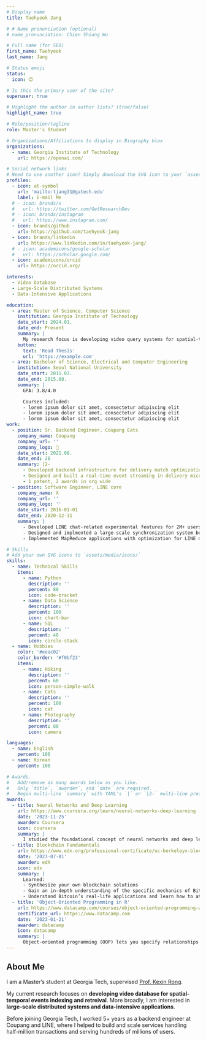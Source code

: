 ```yaml
---
# Display name
title: Taehyeok Jang

# # Name pronunciation (optional)
# name_pronunciation: Chien Shiung Wu

# Full name (for SEO)
first_name: Taehyeok
last_name: Jang

# Status emoji
status:
  icon: 😊

# Is this the primary user of the site?
superuser: true

# Highlight the author in author lists? (true/false)
highlight_name: true

# Role/position/tagline
role: Master's Student

# Organizations/Affiliations to display in Biography blox
organizations:
  - name: Georgia Institute of Technology
    url: https://openai.com/

# Social network links
# Need to use another icon? Simply download the SVG icon to your `assets/media/icons/` folder.
profiles:
  - icon: at-symbol
    url: 'mailto:tjang31@gatech.edu'
    label: E-mail Me
  # - icon: brands/x
  #   url: https://twitter.com/GetResearchDev
  # - icon: brands/instagram
  #   url: https://www.instagram.com/
  - icon: brands/github
    url: https://github.com/taehyeok-jang
  - icon: brands/linkedin
    url: https://www.linkedin.com/in/taehyeok-jang/
  # - icon: academicons/google-scholar
  #   url: https://scholar.google.com/
  - icon: academicons/orcid
    url: https://orcid.org/

interests:
  - Video Database
  - Large-Scale Distributed Systems
  - Data-Intensive Applications

education:
  - area: Master of Science, Computer Science
    institution: Georgia Institute of Technology
    date_start: 2024.01.
    date_end: Present
    summary: |
      My research focus is developing video query systems for spatial-temporal events indexing and retreival, supervised [Prof. Kexin Rong](https://kexinrong.github.io/).
    button:
      text: 'Read Thesis'
      url: 'https://example.com'
  - area: Bachelor of Science, Electrical and Computer Engineering
    institution: Seoul National University
    date_start: 2011.03.
    date_end: 2015.08.
    summary: |
      GPA: 3.8/4.0

      Courses included:
      - lorem ipsum dolor sit amet, consectetur adipiscing elit
      - lorem ipsum dolor sit amet, consectetur adipiscing elit
      - lorem ipsum dolor sit amet, consectetur adipiscing elit
work:
  - position: Sr. Backend Engineer, Coupang Eats
    company_name: Coupang
    company_url: ''
    company_logo: 🚀
    date_start: 2021.08.
    date_end: 20
    summary: |2-
      - Developed backend infrastructure for delivery match optimization (multi order, sequential order, broadcast matching), contributing to ~5x growth in daily orders (120K->580K) and ~3x increase of couriers (8K->30K)
      - Designed and built a real-time event streaming in delivery microservices, processing over 13M+ events
      - 1 patent, 2 awards in org wide
  - position: Software Engineer, LINE core 
    company_name: X
    company_url: ''
    company_logo: ''
    date_start: 2016-01-01
    date_end: 2020-12-31
    summary: |
      - Developed LINE chat-related experimental features for 2M+ users. 
      - Designed and implmented a large-scale synchronization system between LINE core and LINE social graph platform, handling 120M+ users, and 96K messages/sec peak throuhgput 
      - Implemented MapReduce applications with optimization for LINE data science projects

# Skills
# Add your own SVG icons to `assets/media/icons/`
skills:
  - name: Technical Skills
    items:
      - name: Python
        description: ''
        percent: 80
        icon: code-bracket
      - name: Data Science
        description: ''
        percent: 100
        icon: chart-bar
      - name: SQL
        description: ''
        percent: 40
        icon: circle-stack
  - name: Hobbies
    color: '#eeac02'
    color_border: '#f0bf23'
    items:
      - name: Hiking
        description: ''
        percent: 60
        icon: person-simple-walk
      - name: Cats
        description: ''
        percent: 100
        icon: cat
      - name: Photography
        description: ''
        percent: 80
        icon: camera

languages:
  - name: English
    percent: 100
  - name: Korean
    percent: 100

# Awards.
#   Add/remove as many awards below as you like.
#   Only `title`, `awarder`, and `date` are required.
#   Begin multi-line `summary` with YAML's `|` or `|2-` multi-line prefix and indent 2 spaces below.
awards:
  - title: Neural Networks and Deep Learning
    url: https://www.coursera.org/learn/neural-networks-deep-learning
    date: '2023-11-25'
    awarder: Coursera
    icon: coursera
    summary: |
      I studied the foundational concept of neural networks and deep learning. By the end, I was familiar with the significant technological trends driving the rise of deep learning; build, train, and apply fully connected deep neural networks; implement efficient (vectorized) neural networks; identify key parameters in a neural network’s architecture; and apply deep learning to your own applications.
  - title: Blockchain Fundamentals
    url: https://www.edx.org/professional-certificate/uc-berkeleyx-blockchain-fundamentals
    date: '2023-07-01'
    awarder: edX
    icon: edx
    summary: |
      Learned:
      - Synthesize your own blockchain solutions
      - Gain an in-depth understanding of the specific mechanics of Bitcoin
      - Understand Bitcoin’s real-life applications and learn how to attack and destroy Bitcoin, Ethereum, smart contracts and Dapps, and alternatives to Bitcoin’s Proof-of-Work consensus algorithm
  - title: 'Object-Oriented Programming in R'
    url: https://www.datacamp.com/courses/object-oriented-programming-with-s3-and-r6-in-r
    certificate_url: https://www.datacamp.com
    date: '2023-01-21'
    awarder: datacamp
    icon: datacamp
    summary: |
      Object-oriented programming (OOP) lets you specify relationships between functions and the objects that they can act on, helping you manage complexity in your code. This is an intermediate level course, providing an introduction to OOP, using the S3 and R6 systems. S3 is a great day-to-day R programming tool that simplifies some of the functions that you write. R6 is especially useful for industry-specific analyses, working with web APIs, and building GUIs.
---
```


## About Me
I am a Master’s student at Georgia Tech, supervised [Prof. Kexin Rong](https://kexinrong.github.io/).

My current research focuses on **developing video database for spatial-temporal events indexing and retreival**. More broadly, I am interested in **large-scale distributed systems and data-intensive applications**. 

Before joining Georgia Tech, I worked 5+ years as a backend engineer at Coupang and LINE, where I helped to build and scale services handling half-million transactions and serving hundreds of millions of users. 

